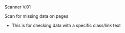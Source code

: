 Scanner
V.01

Scan for missing data on pages
 - This is for checking data with a specific class/link text
